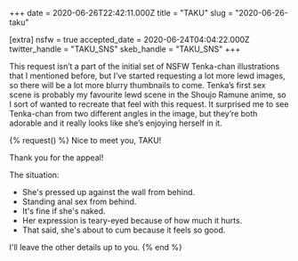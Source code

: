 +++
date = 2020-06-26T22:42:11.000Z
title = "TAKU"
slug = "2020-06-26-taku"

[extra]
nsfw = true
accepted_date = 2020-06-24T04:04:22.000Z
twitter_handle = "TAKU_SNS"
skeb_handle = "TAKU_SNS"
+++

This request isn’t a part of the initial set of NSFW Tenka-chan illustrations that I mentioned before, but I’ve started requesting a lot more lewd images, so there will be a lot more blurry thumbnails to come. Tenka’s first sex scene is probably my favourite lewd scene in the Shoujo Ramune anime, so I sort of wanted to recreate that feel with this request. It surprised me to see Tenka-chan from two different angles in the image, but they’re both adorable and it really looks like she’s enjoying herself in it.

{% request() %}
Nice to meet you, TAKU!

Thank you for the appeal!

The situation:
- She's pressed up against the wall from behind.
- Standing anal sex from behind.
- It's fine if she's naked.
- Her expression is teary-eyed because of how much it hurts.
- That said, she's about to cum because it feels so good.

I'll leave the other details up to you.
{% end %}